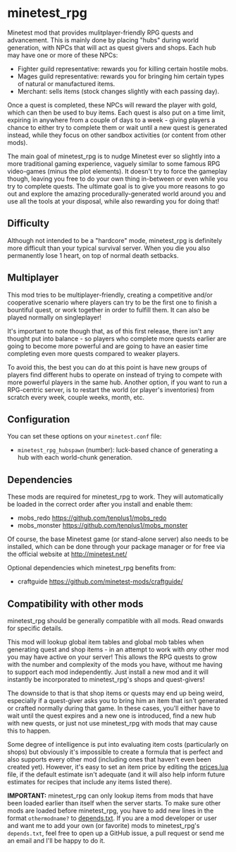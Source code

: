 # minetest_rpg

Minetest mod that provides mulitplayer-friendly RPG quests and advancement. This is mainly done by placing "hubs" during world generation, with NPCs that will act as quest givers and shops. Each hub may have one or more of these NPCs:

* Fighter guild representative: rewards you for killing certain hostile mobs.
* Mages guild representative: rewards you for bringing him certain types of natural or manufactured items.
* Merchant: sells items (stock changes slightly with each passing day).

Once a quest is completed, these NPCs will reward the player with gold, which can then be used to buy items. Each quest is also put on a time limit, expiring in anywhere from a couple of days to a week - giving players a chance to either try to complete them or wait until a new quest is generated instead, while they focus on other sandbox activities (or content from other mods).

The main goal of minetest_rpg is to nudge Minetest ever so slightly into a more traditional gaming experience, vaguely similar to some famous RPG video-games (minus the plot elements). It doesn't try to force the gameplay though, leaving you free to do your own thing in-between or even while you try to complete quests. The ultimate goal is to give you more reasons to go out and explore the amazing procedurally-generated world around you and use all the tools at your disposal, while also rewarding you for doing that!

## Difficulty

Although not intended to be a "hardcore" mode, minetest_rpg is definitely more difficult than your typical survival server. When you die you also permanently lose 1 heart, on top of normal death setbacks.

## Multiplayer

This mod tries to be multiplayer-friendly, creating a competitive and/or cooperative scenario where players can try to be the first one to finish a bountiful quest, or work together in order to fulfill them. It can also be played normally on singleplayer!

It's important to note though that, as of this first release, there isn't any thought put into balance - so players who complete more quests earlier are going to become more powerful and are going to have an easier time completing even more quests compared to weaker players. 

To avoid this, the best you can do at this point is have new groups of players find different hubs to operate on instead of trying to compete with more powerful players in the same hub. Another option, if you want to run a RPG-centric server, is to restart the world (or player's inventories) from scratch every week, couple weeks, month, etc.

## Configuration

You can set these options on your `minetest.conf` file:

* `minetest_rpg_hubspawn` (number): luck-based chance of generating a hub with each world-chunk generation.

## Dependencies

These mods are required for minetest_rpg to work. They will automatically be loaded in the correct order after you install and enable them:

* mobs_redo https://github.com/tenplus1/mobs_redo
* mobs_monster https://github.com/tenplus1/mobs_monster

Of course, the base Minetest game (or stand-alone server) also needs to be installed, which can be done through your package manager or for free via the official website at http://minetest.net/

Optional dependencies which minetest_rpg benefits from:

* craftguide https://github.com/minetest-mods/craftguide/

## Compatibility with other mods 

minetest_rpg should be generally compatible with all mods. Read onwards for specific details.

This mod will lookup global item tables and global mob tables when generating quest and shop items - in an attempt to work with *any* other mod you may have active on your server! This allows the RPG quests to grow with the number and complexity of the mods you have, without me having to support each mod independently.  Just install a new mod and it will instantly be incorporated to minetest_rpg's shops and quest-givers!

The downside to that is that shop items or quests may end up being weird, especially if a quest-giver asks you to bring him an item that isn't generated or crafted normally during that game. In these cases, you'll either have to wait until the quest expires and a new one is introduced, find a new hub with new quests, or just not use minetest_rpg with mods that may cause this to happen.

Some degree of intelligence is put into evaluating item costs (particularly on shops) but obviously it's impossible to create a formula that is perfect and also supports every other mod (including ones that haven't even been created yet). However, it's easy to set an item price by editing the [prices.lua](https://github.com/tukkek/minetest_rpg/blob/master/src/prices.lua) file, if the default estimate isn't adequate (and it will also help inform future estimates for recipes that include any items listed there).

**IMPORTANT:** minetest_rpg can only lookup items from mods that have been loaded earlier than itself when the server starts. To make sure other mods are loaded before minetest_rpg, you have to add new lines in the format `othermodname?` to [depends.txt](https://github.com/tukkek/minetest_rpg/blob/master/depends.txt). If you are a mod developer or user and want me to add your own (or favorite) mods to minetest_rpg's `depends.txt`, feel free to open up a GitHub issue, a pull request or send me an email and I'll be happy to do it.

